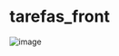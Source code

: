 # tarefas_front
![image](https://user-images.githubusercontent.com/96634781/165349733-09ceb663-e41e-4ac3-9b87-9d1ed589e459.png)


